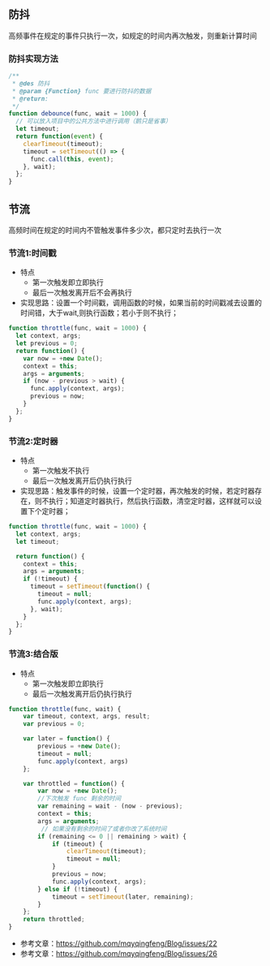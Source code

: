 ## 防抖
高频事件在规定的事件只执行一次，如规定的时间内再次触发，则重新计算时间

### 防抖实现方法

```javascript
/**
 * @des 防抖
 * @param {Function} func 要进行防抖的数据
 * @return:
 */
function debounce(func, wait = 1000) {
  // 可以放入项目中的公共方法中进行调用（鹅只是省事）
  let timeout;
  return function(event) {
    clearTimeout(timeout);
    timeout = setTimeout(() => {
      func.call(this, event);
    }, wait);
  };
}
```

## 节流
高频时间在规定的时间内不管触发事件多少次，都只定时去执行一次

### 节流1:时间戳
- 特点
  - 第一次触发即立即执行
  - 最后一次触发离开后不会再执行
- 实现思路：设置一个时间戳，调用函数的时候，如果当前的时间戳减去设置的时间错，大于wait,则执行函数；若小于则不执行；

```javascript
function throttle(func, wait = 1000) {
  let context, args;
  let previous = 0;
  return function() {
    var now = +new Date();
    context = this;
    args = arguments;
    if (now - previous > wait) {
      func.apply(context, args);
      previous = now;
    }
  };
}
```

### 节流2:定时器
- 特点
  - 第一次触发不执行
  - 最后一次触发离开后仍执行执行
- 实现思路：触发事件的时候，设置一个定时器，再次触发的时候，若定时器存在，则不执行；知道定时器执行，然后执行函数，清空定时器，这样就可以设置下个定时器；

```javascript
function throttle(func, wait = 1000) {
  let context, args;
  let timeout;

  return function() {
    context = this;
    args = arguments;
    if (!timeout) {
      timeout = setTimeout(function() {
        timeout = null;
        func.apply(context, args);
      }, wait);
    }
  };
}
```

### 节流3:结合版
- 特点
  - 第一次触发即立即执行
  - 最后一次触发离开后仍执行执行

```javascript
function throttle(func, wait) {
    var timeout, context, args, result;
    var previous = 0;

    var later = function() {
        previous = +new Date();
        timeout = null;
        func.apply(context, args)
    };

    var throttled = function() {
        var now = +new Date();
        //下次触发 func 剩余的时间
        var remaining = wait - (now - previous);
        context = this;
        args = arguments;
         // 如果没有剩余的时间了或者你改了系统时间
        if (remaining <= 0 || remaining > wait) {
            if (timeout) {
                clearTimeout(timeout);
                timeout = null;
            }
            previous = now;
            func.apply(context, args);
        } else if (!timeout) {
            timeout = setTimeout(later, remaining);
        }
    };
    return throttled;
}
```

- 参考文章：https://github.com/mqyqingfeng/Blog/issues/22
- 参考文章：https://github.com/mqyqingfeng/Blog/issues/26
